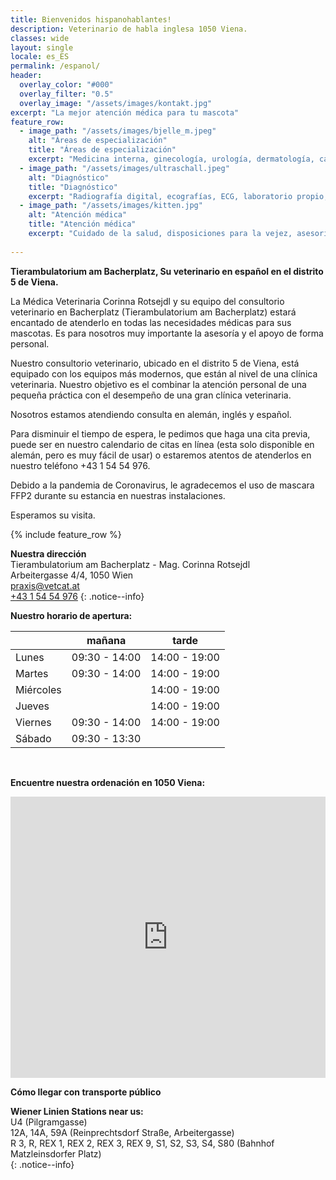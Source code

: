 ```yaml
---
title: Bienvenidos hispanohablantes!
description: Veterinario de habla inglesa 1050 Viena.
classes: wide
layout: single
locale: es_ES
permalink: /espanol/
header:
  overlay_color: "#000"
  overlay_filter: "0.5"
  overlay_image: "/assets/images/kontakt.jpg"
excerpt: "La mejor atención médica para tu mascota"
feature_row:
  - image_path: "/assets/images/bjelle_m.jpeg"
    alt: "Áreas de especialización"
    title: "Áreas de especialización"
    excerpt: "Medicina interna, ginecología, urología, dermatología, cardiología, ortopedia, cirugía, tratamiento dental, oftalmología"
  - image_path: "/assets/images/ultraschall.jpeg" 
    alt: "Diagnóstico"
    title: "Diagnóstico"
    excerpt: "Radiografía digital, ecografías, ECG, laboratorio propio, medición de la presión arterial"
  - image_path: "/assets/images/kitten.jpg" 
    alt: "Atención médica"
    title: "Atención médica"
    excerpt: "Cuidado de la salud, disposiciones para la vejez, asesoria nutricional, implantación de chip (Transponder) y pasaporte de vacunación de la UE, visitas a domicilio, farmacia interna, asesoria sobre vacunación, asesoria sobre roedores"
   
---
```


**Tierambulatorium am Bacherplatz, Su veterinario en español en el distrito 5 de Viena.**  


La Médica Veterinaria Corinna Rotsejdl y su equipo del consultorio veterinario en Bacherplatz (Tierambulatorium am Bacherplatz) estará encantado de atenderlo en todas las necesidades médicas para sus mascotas. Es para nosotros muy importante la asesoría y el apoyo de forma personal.

Nuestro consultorio veterinario, ubicado en el distrito 5 de Viena, está equipado con los equipos más modernos, que están al nivel de una clínica veterinaria. Nuestro objetivo es el combinar la atención personal de una pequeña práctica con el desempeño de una gran clínica veterinaria.

Nosotros estamos atendiendo consulta en alemán, inglés y español.

Para disminuir el tiempo de espera, le pedimos que haga una cita previa, puede ser en nuestro calendario de citas en línea (esta solo disponible en alemán, pero es muy fácil de usar) o estaremos atentos de atenderlos en nuestro teléfono +43 1 54 54 976.

Debido a la pandemia de Coronavirus, le agradecemos el uso de mascara FFP2 durante su estancia en nuestras instalaciones.

Esperamos su visita.

{% include feature_row %}

**Nuestra dirección**  
Tierambulatorium am Bacherplatz - Mag. Corinna Rotsejdl  
Arbeitergasse 4/4, 1050 Wien  
<i class="fas fa-fw fa-envelope"></i> <a href="mailto:praxis@vetcat.at">praxis@vetcat.at</a>  
<i class="fas fa-fw fa-phone"></i> <a href="tel: + 43 1 54 54 976">+43 1 54 54 976</a>
{: .notice--info}


**Nuestro horario de apertura:**

|  | mañana | tarde |
|-------|--------|---------|
| Lunes | 09:30 - 14:00 | 14:00 - 19:00 |
| Martes | 09:30 - 14:00 | 14:00 - 19:00 |
| Miércoles | | 14:00 - 19:00 |
| Jueves | | 14:00 - 19:00 |
| Viernes | 09:30 - 14:00 | 14:00 - 19:00 |
| Sábado | 09:30 - 13:30 |  | 

<br />



**Encuentre nuestra ordenación en 1050 Viena:**
<iframe src="https://www.google.com/maps/embed?pb=!1m18!1m12!1m3!1d2660.017492576028!2d16.35221241598973!3d48.187014455694914!2m3!1f0!2f0!3f0!3m2!1i1024!2i768!4f13.1!3m3!1m2!1s0x476da82f2e762efb%3A0x205402a529b2d653!2sTierambulatorium%20am%20Bacherplatz!5e0!3m2!1sde!2sat!4v1650568162198!5m2!1sde!2sat" width="100%" height="450" style="border:0;" allowfullscreen="" loading="lazy" referrerpolicy="no-referrer-when-downgrade"></iframe>
<br />

**Cómo llegar con transporte público**
<div>
  <b>Wiener Linien Stations near us:</b><br />
  <i class="fa-solid fa-fw fa-train-subway"></i> U4 (Pilgramgasse)<br />
  <i class="fa-solid fa-fw fa-bus"></i> 12A, 14A, 59A (Reinprechtsdorf Straße, Arbeitergasse)<br />
  <i class="fa-solid fa-fw fa-train"></i> R 3, R, REX 1, REX 2, REX 3, REX 9, S1, S2, S3, S4, S80 (Bahnhof Matzleinsdorfer Platz)
</div>{: .notice--info}
